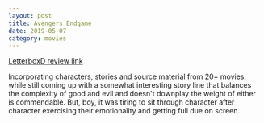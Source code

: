 ```yaml
---
layout: post
title: Avengers Endgame
date: 2019-05-07
category: movies
---
```

 
[LetterboxD review link](https://letterboxd.com/samarthbhaskar/film/avengers-endgame/)

Incorporating characters, stories and source material from 20+ movies, while still coming up with a somewhat interesting story line that balances the complexity of good and evil and doesn't downplay the weight of either is commendable. But, boy, it was tiring to sit through character after character exercising their emotionality and getting full due on screen.